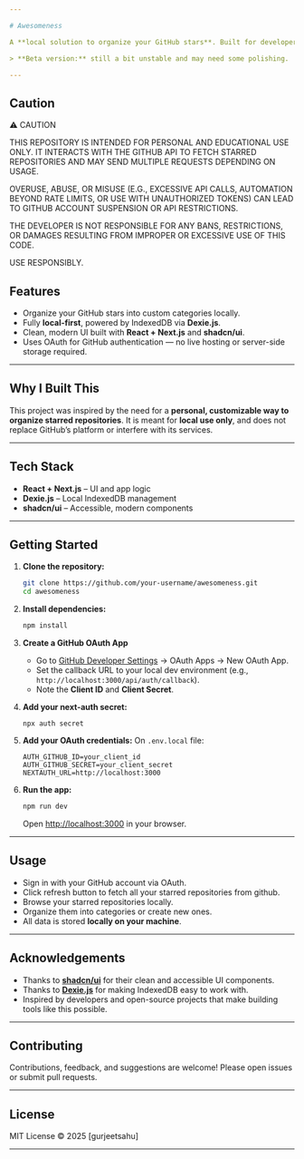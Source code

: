 ```yaml
---

# Awesomeness

A **local solution to organize your GitHub stars**. Built for developers who want more ways to categorize and manage their starred repositories on their own machine.

> **Beta version:** still a bit unstable and may need some polishing.

---
```

## Caution
⚠️ CAUTION

THIS REPOSITORY IS INTENDED FOR PERSONAL AND EDUCATIONAL USE ONLY.
IT INTERACTS WITH THE GITHUB API TO FETCH STARRED REPOSITORIES AND MAY SEND MULTIPLE REQUESTS DEPENDING ON USAGE.

OVERUSE, ABUSE, OR MISUSE (E.G., EXCESSIVE API CALLS, AUTOMATION BEYOND RATE LIMITS, OR USE WITH UNAUTHORIZED TOKENS) CAN LEAD TO GITHUB ACCOUNT SUSPENSION OR API RESTRICTIONS.

THE DEVELOPER IS NOT RESPONSIBLE FOR ANY BANS, RESTRICTIONS, OR DAMAGES RESULTING FROM IMPROPER OR EXCESSIVE USE OF THIS CODE.

USE RESPONSIBLY.

## Features

* Organize your GitHub stars into custom categories locally.
* Fully **local-first**, powered by IndexedDB via **Dexie.js**.
* Clean, modern UI built with **React + Next.js** and **shadcn/ui**.
* Uses OAuth for GitHub authentication — no live hosting or server-side storage required.

---

## Why I Built This

This project was inspired by the need for a **personal, customizable way to organize starred repositories**. It is meant for **local use only**, and does not replace GitHub’s platform or interfere with its services.

---

## Tech Stack

* **React + Next.js** – UI and app logic
* **Dexie.js** – Local IndexedDB management
* **shadcn/ui** – Accessible, modern components

---

## Getting Started

1. **Clone the repository:**

   ```bash
   git clone https://github.com/your-username/awesomeness.git
   cd awesomeness
   ```

2. **Install dependencies:**

   ```bash
   npm install
   ```

3. **Create a GitHub OAuth App**

   * Go to [GitHub Developer Settings](https://github.com/settings/developers) → OAuth Apps → New OAuth App.
   * Set the callback URL to your local dev environment (e.g., `http://localhost:3000/api/auth/callback`).
   * Note the **Client ID** and **Client Secret**.

4. **Add your next-auth secret:**
   
   ```env
   npx auth secret
   ```
   
5. **Add your OAuth credentials:**
   On `.env.local` file:

   ```env
   AUTH_GITHUB_ID=your_client_id
   AUTH_GITHUB_SECRET=your_client_secret
   NEXTAUTH_URL=http://localhost:3000
   ```

6. **Run the app:**

   ```bash
   npm run dev
   ```

   Open [http://localhost:3000](http://localhost:3000) in your browser.

---

## Usage

* Sign in with your GitHub account via OAuth.
* Click refresh button to fetch all your starred repositories from github.
* Browse your starred repositories locally.
* Organize them into categories or create new ones.
* All data is stored **locally on your machine**.

---


## Acknowledgements

* Thanks to **[shadcn/ui](https://github.com/shadcn/ui)** for their clean and accessible UI components.
* Thanks to **[Dexie.js](https://dexie.org/)** for making IndexedDB easy to work with.
* Inspired by developers and open-source projects that make building tools like this possible.

---


## Contributing

Contributions, feedback, and suggestions are welcome! Please open issues or submit pull requests.

---

## License

MIT License © 2025 \[gurjeetsahu]

---
